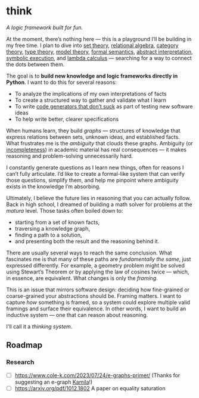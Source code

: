 # think
*A logic framework built for fun.*

At the moment, there’s nothing here — this is a playground I’ll be building in my free time. I plan to dive into [set theory](https://en.wikipedia.org/wiki/Set_theory), [relational algebra](https://en.wikipedia.org/wiki/Relational_algebra), [category theory](https://en.wikipedia.org/wiki/Category_theory), [type theory](https://en.wikipedia.org/wiki/Type_theory), [model theory](https://en.wikipedia.org/wiki/Model_theory), [formal semantics](https://en.wikipedia.org/wiki/Formal_semantics_(natural_language)), [abstract interpretation](https://en.wikipedia.org/wiki/Abstract_interpretation), [symbolic execution](https://en.wikipedia.org/wiki/Symbolic_execution), and [lambda calculus](https://en.wikipedia.org/wiki/Lambda_calculus) — searching for a way to connect the dots between them.

The goal is to **build new knowledge and logic frameworks directly in Python**.
I want to do this for several reasons:
- To analyze the implications of my own interpretations of facts  
- To create a structured way to gather and validate what I learn  
- To write [code generators that don’t suck](https://github.com/bswck/generate-errno-stub) as part of testing new software ideas  
- To help write better, clearer specifications  

When humans learn, they build *graphs* — structures of knowledge that express relations between sets, unknown ideas, and established facts.  
What frustrates me is the *ambiguity* that clouds these graphs. Ambiguity (or [incompleteness](https://en.wikipedia.org/wiki/G%C3%B6del%27s_incompleteness_theorems#Formal_systems:_completeness,_consistency,_and_effective_axiomatization)) in academic material has real consequences — it makes reasoning and problem-solving unnecessarily hard.

I constantly generate questions as I learn new things, often for reasons I can’t fully articulate. I’d like to create a formal-like system that can verify those questions, simplify them, and help me pinpoint where ambiguity exists in the knowledge I’m absorbing.

Ultimately, I believe the future lies in reasoning that you can actually follow.  
Back in high school, I dreamed of building a math solver for problems at the *matura* level. Those tasks often boiled down to:  
- starting from a set of known facts,  
- traversing a knowledge graph,  
- finding a path to a solution,  
- and presenting both the result and the reasoning behind it.  

There are usually several ways to reach the same conclusion. What fascinates me is that many of these paths are *fundamentally the same*, just expressed differently. For example, a geometry problem might be solved using Stewart’s Theorem or by applying the law of cosines twice — which, in essence, are equivalent. What changes is only the *framing*.

This is an issue that mirrors software design: deciding how fine-grained or coarse-grained your abstractions should be. Framing matters. I want to capture *how* something is framed, so a system could explore multiple valid framings and surface their equivalence. In other words, I want to build an inductive system — one that can reason about reasoning.

I'll call it a *thinking system*.

## Roadmap

### Research

- [ ] https://www.cole-k.com/2023/07/24/e-graphs-primer/ (Thanks for suggesting an e-graph [Kamila](https://github.com/iczelia)!)
- [ ] https://arxiv.org/pdf/1012.1802 A paper on equality saturation
